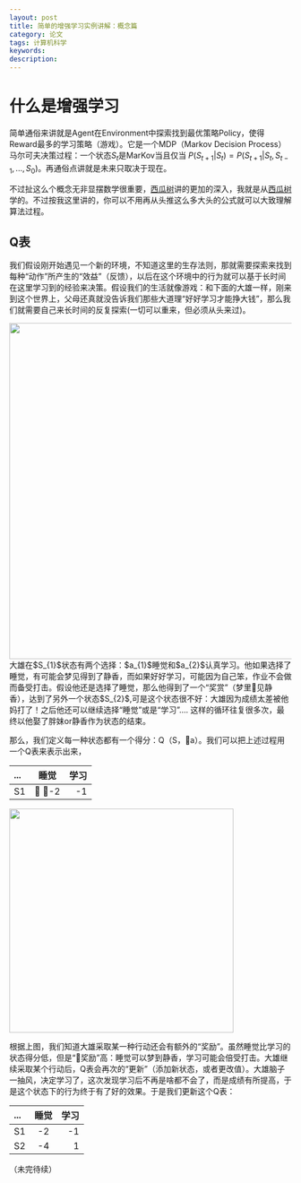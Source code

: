 ```yaml
---
layout: post
title: 简单的增强学习实例讲解：概念篇
category: 论文
tags: 计算机科学
keywords: 
description: 
---
```



# 什么是增强学习      
简单通俗来讲就是Agent在Environment中探索找到最优策略Policy，使得Reward最多的学习策略（游戏）。它是一个MDP（Markov Decision Process）马尔可夫决策过程：一个状态$S_{t}$是MarKov当且仅当
$P(S_{t+1}|S_{t})=P(S_{t+1}|S_{t},S_{t-1},...,S_{0})$。再通俗点讲就是未来只取决于现在。         

不过扯这么个概念无非显摆数学很重要，[西瓜树](https://book.douban.com/subject/26708119/)讲的更加的深入，我就是从[西瓜树](https://book.douban.com/subject/26708119/)学的。不过按我这里讲的，你可以不用再从头推这么多大头的公式就可以大致理解算法过程。      
## Q表
我们假设刚开始遇见一个新的环境，不知道这里的生存法则，那就需要探索来找到每种“动作”所产生的“效益”（反馈），以后在这个环境中的行为就可以基于长时间在这里学习到的经验来决策。假设我们的生活就像游戏：和下面的大雄一样，刚来到这个世界上，父母还真就没告诉我们那些大道理“好好学习才能挣大钱”，那么我们就需要自己来长时间的反复探索(一切可以重来，但必须从头来过)。     

<img src="https://raw.githubusercontent.com/anxingle/anxingle.github.io/master/public/img/ML/RL_1.png" width="600">      
大雄在$S_{1}$状态有两个选择：$a_{1}$睡觉和$a_{2}$认真学习。他如果选择了睡觉，有可能会梦见得到了静香，而如果好好学习，可能因为自己笨，作业不会做而备受打击。假设他还是选择了睡觉，那么他得到了一个“奖赏”（梦里见静香），达到了另外一个状态$S_{2}$,可是这个状态很不好：大雄因为成绩太差被他妈打了！之后他还可以继续选择“睡觉”或是“学习”.... 这样的循环往复很多次，最终以他娶了胖妹or静香作为状态的结束。                     

那么，我们定义每一种状态都有一个得分：Q（S，a）。我们可以把上述过程用一个Q表来表示出来，         

|...| 睡觉 | 学习 |
| :--- | :----: | ----: |
| S1 | -2 | -1 |
          

<img src="https://raw.githubusercontent.com/anxingle/anxingle.github.io/master/public/img/ML/RL_2.png" width="400">               

根据上图，我们知道大雄采取某一种行动还会有额外的“奖励”。虽然睡觉比学习的状态得分低，但是“奖励”高：睡觉可以梦到静香，学习可能会倍受打击。大雄继续采取某个行动后，Q表会再次的“更新”（添加新状态，或者更改值）。大雄脑子一抽风，决定学习了，这次发现学习后不再是啥都不会了，而是成绩有所提高，于是这个状态下的行为终于有了好的效果。于是我们更新这个Q表：                       


|...| 睡觉 | 学习 |
| :--- | :----: | ----: |
| S1 | -2 | -1 |
| S2 | -4 | 1 |

（未完待续）


